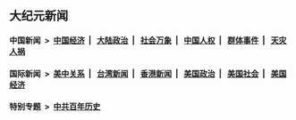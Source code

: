 ## 大纪元新闻

#### 中国新闻 &nbsp;>&nbsp; [中国经济](indexes/ncid283/README.md?07290445) &nbsp;| &nbsp; [大陆政治](indexes/ncid277/README.md?07290445) &nbsp;| &nbsp; [社会万象](indexes/ncid282/README.md?07290445) &nbsp;| &nbsp; [中国人权](indexes/ncid278/README.md?07290445) &nbsp;| &nbsp; [群体事件](indexes/ncid279/README.md?07290445) &nbsp;| &nbsp; [天灾人祸](indexes/ncid280/README.md?07290445)

#### 国际新闻 &nbsp;>&nbsp; [美中关系](indexes/nf1412576/README.md?07290445) &nbsp;| &nbsp; [台湾新闻](indexes/ncid1349361/README.md?07290445) &nbsp;| &nbsp; [香港新闻](indexes/ncid1349362/README.md?07290445) &nbsp;| &nbsp; [美国政治](indexes/ncid1078159/README.md?07290445) &nbsp;| &nbsp; [美国社会](indexes/ncid1078160/README.md?07290445) &nbsp;| &nbsp; [美国经济](indexes/ncid1078158/README.md?07290445)

#### 特别专题 &nbsp;>&nbsp; [中共百年历史](https://github.com/epoch-news/epoch-special/blob/master/README.md?07290445)  

